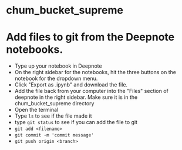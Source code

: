 # chum_bucket_supreme

# Add files to git from the Deepnote notebooks.

* Type up your notebook in Deepnote
* On the right sidebar for the notebooks, hit the three buttons on the notebook for the dropdown menu.
* Click "Export as .ipynb" and download the file.
* Add the file back from your computer into the "Files" section of deepnote in the right sidebar. Make sure it is in the chum_bucket_supreme directory
* Open the terminal
* Type `ls` to see if the file made it
* type `git status` to see if you can add the file to git
* `git add <filename>`
* `git commit -m 'commit message'`
* `git push origin <branch>`
